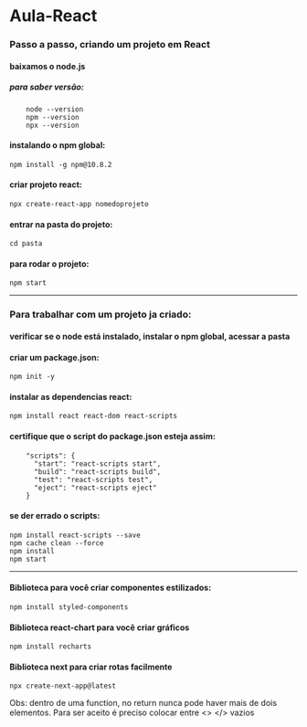 # Aula-React 


### Passo a passo, criando um projeto em React

#### baixamos o node.js
##### para saber versão:
        node --version
        npm --version
        npx --version
#### instalando o npm global: 
	npm install -g npm@10.8.2
#### criar projeto react: 
	npx create-react-app nomedoprojeto 
#### entrar na pasta do projeto:
	cd pasta
#### para rodar o projeto:
	npm start

----------
### Para trabalhar com um projeto ja criado:

#### verificar se o node está instalado, instalar o npm global, acessar a pasta

#### criar um package.json: 
	npm init -y
#### instalar as dependencias react: 
	npm install react react-dom react-scripts
#### certifique que o script do package.json esteja assim:
        "scripts": {
          "start": "react-scripts start",
          "build": "react-scripts build",
          "test": "react-scripts test",
          "eject": "react-scripts eject"
        }
#### se der errado o scripts:
	npm install react-scripts --save
	npm cache clean --force
	npm install
	npm start

---------------------

#### Biblioteca para você criar componentes estilizados:
	npm install styled-components 
#### Biblioteca react-chart para você criar gráficos
	npm install recharts
#### Biblioteca next para criar rotas facilmente
	npx create-next-app@latest
 
Obs: dentro de uma function, no return nunca pode haver mais de dois elementos. 
Para ser aceito é preciso colocar entre <> <elemento> </> vazios
